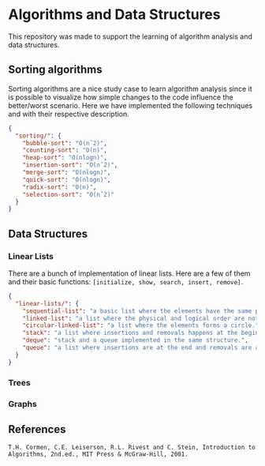 # Algorithms and Data Structures

This repository was made to support the learning of algorithm analysis and data structures.

## Sorting algorithms

Sorting algorithms are a nice study case to learn algorithm analysis since it is possible to visualize how simple changes to the code influence the better/worst scenario. Here we have implemented the following techniques and with their respective description.

```json
{
  "sorting/": {
    "bubble-sort": "O(nˆ2)",
    "counting-sort": "O(n)",
    "heap-sort": "O(nlogn)",
    "insertion-sort": "O(nˆ2)",
    "merge-sort": "O(nlogn)",
    "quick-sort": "O(nlogn)",
    "radix-sort": "O(n)",
    "selection-sort": "O(nˆ2)"
  }
}
```

## Data Structures

### Linear Lists

There are a bunch of implementation of linear lists. Here are a few of them and their basic functions: `[initialize, show, search, insert, remove]`.

```json
{
  "linear-lists/": {
    "sequential-list": "a basic list where the elements have the same physical and logical order.",
    "linked-list": "a list where the physical and logical order are not the same.",
    "circular-linked-list": "a list where the elements forms a circle.",
    "stack": "a list where insertions and removals happens at the beginning of the structure.",
    "deque": "stack and a queue implemented in the same structure.",
    "queue": "a list where insertions are at the end and removals are at the beginning."
  }
}
```

### Trees

### Graphs

## References

`T.H. Cormen, C.E. Leiserson, R.L. Rivest and C. Stein, Introduction to Algorithms, 2nd.ed., MIT Press & McGraw-Hill, 2001.`
